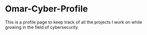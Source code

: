 # Omar-Cyber-Profile
This is a profile page to keep track of all the projects I work on while growing in the field of cybersecurity
